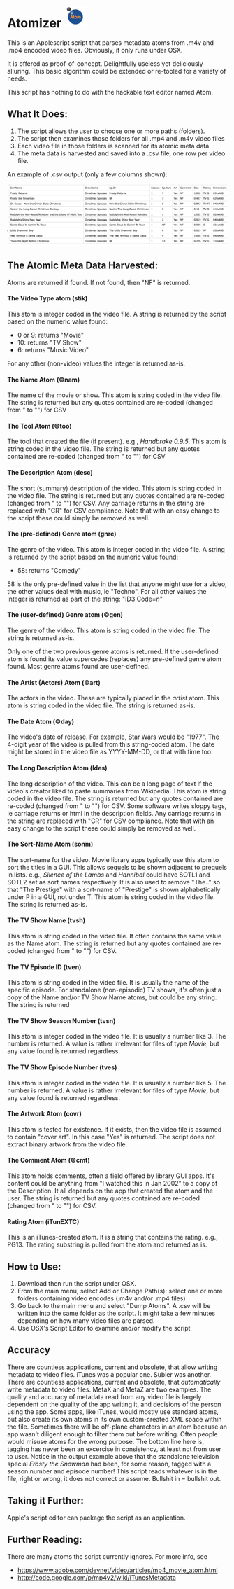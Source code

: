 # Atomizer ![logo](Icon-small.png)

This is an Applescript script that parses metadata atoms from .m4v and .mp4 encoded video files.
Obviously, it only runs under OSX.

It is offered as proof-of-concept. Delightfully useless yet deliciously alluring. This basic algorithm could be extended or re-tooled for a variety of needs.

This script has nothing to do with the hackable text editor named Atom.

## What It Does:

1. The script allows the user to choose one or more paths (folders).
2. The script then examines those folders for all .mp4 and .m4v video files
3. Each video file in those folders is scanned for its atomic meta data
4. The meta data is harvested and saved into a .csv file, one row per video file.

An example of .csv output (only a few columns shown):

![output](output.png)

## The Atomic Meta Data Harvested:
Atoms are returned if found. If not found, then "NF" is returned.

#### The Video Type atom (stik)
This atom is integer coded in the video file. A string is returned by the script based on the numeric value found:
- 0 or 9: returns "Movie"
- 10: returns "TV Show"
- 6: returns "Music Video"

For any other (non-video) values the integer is returned as-is.

#### The Name Atom (©nam)
The name of the movie or show. This atom is string coded in the video file. The string is returned but any quotes contained are re-coded (changed from " to "") for CSV

#### The Tool Atom (©too)
The tool that created the file (if present). e.g., *Handbrake 0.9.5*. This atom is string coded in the video file. The string is returned but any quotes contained are re-coded (changed from " to "") for CSV

#### The Description Atom (desc)
The short (summary) description of the video. This atom is string coded in the video file. The string is returned but any quotes contained are re-coded (changed from " to "") for CSV. Any carriage returns in the string are replaced with "CR" for CSV compliance. Note that with an easy change to the script these could simply be removed as well.

#### The (pre-defined) Genre atom (gnre)
The genre of the video. This atom is integer coded in the video file. A string is returned by the script based on the numeric value found:
- 58: returns "Comedy"

58 is the only pre-defined value in the list that anyone might use for a video, the other values deal with music, ie "Techno". For all other values the integer is returned as part of the string: "ID3 Code=*n*"

#### The (user-defined) Genre atom (©gen)
The genre of the video. This atom is string coded in the video file. The string is returned as-is.

Only one of the two previous genre atoms is returned. If the user-defined atom is found its value supercedes (replaces) any pre-defined genre atom found. Most genre atoms found are user-defined.

#### The Artist (Actors) Atom (©art)
The actors in the video. These are typically placed in the *artist* atom. This atom is string coded in the video file. The string is returned as-is.

#### The Date Atom (©day)
The video's date of release. For example, Star Wars would be "1977". The 4-digit year of the video is pulled from this string-coded atom. The date might be stored in the video file as YYYY-MM-DD, or that with time too.

#### The Long Description Atom (ldes)
The long description of the video. This can be a long page of text if the video's creator liked to paste summaries from Wikipedia. This atom is string coded in the video file. The string is returned but any quotes contained are re-coded (changed from " to "") for CSV. Some software writes sloppy tags, ie carriage returns or html in the description fields. Any carriage returns in the string are replaced with "CR" for CSV compliance. Note that with an easy change to the script these could simply be removed as well.

#### The Sort-Name Atom (sonm)
The sort-name for the video. Movie library apps typically use this atom to sort the titles in a GUI. This allows sequels to be shown adjacent to prequels in lists. e.g., *Silence of the Lambs* and *Hannibal* could have SOTL1 and SOTL2 set as sort names respectively. It is also used to remove "The.." so that "The Prestige" with a sort-name of "Prestige" is shown alphabetically under P in a GUI, not under T. This atom is string coded in the video file. The string is returned as-is.

#### The TV Show Name (tvsh)
This atom is string coded in the video file. It often contains the same value as the Name atom. The string is returned but any quotes contained are re-coded (changed from " to "") for CSV.

#### The TV Episode ID (tven)
This atom is string coded in the video file. It is usually the name of the specific episode. For standalone (non-episodic) TV shows, it's often just a copy of the Name and/or TV Show Name atoms, but could be any string. The string is returned

#### The TV Show Season Number (tvsn)
This atom is integer coded in the video file. It is usually a number like 3. The number is returned. A value is rather irrelevant for files of type *Movie*, but any value found is returned regardless.

#### The TV Show Episode Number (tves)
This atom is integer coded in the video file. It is usually a number like 5. The number is returned. A value is rather irrelevant for files of type *Movie*, but any value found is returned regardless.

#### The Artwork Atom (covr)
This atom is tested for existence. If it exists, then the video file is assumed to contain "cover art". In this case "Yes" is returned. The script does not extract binary artwork from the video file.

#### The Comment Atom (©cmt)
This atom holds comments, often a field offered by library GUI apps. It's content could be anything from "I watched this in Jan 2002" to a copy of the Description. It all depends on the app that created the atom and the user.
The string is returned but any quotes contained are re-coded (changed from " to "") for CSV. 

#### Rating Atom (iTunEXTC)
This is an iTunes-created atom. It is a string that contains the rating. e.g., PG13. The rating substring is pulled from the atom and returned as is.

## How to Use:
1. Download then run the script under OSX.
2. From the main menu, select Add or Change Path(s): select one or more folders containing video encodes (.m4v and/or .mp4 files)
3. Go back to the main menu and select "Dump Atoms". A .csv will be written into the same folder as the script. It might take a few minutes depending on how many video files are parsed.
4. Use OSX's Script Editor to examine and/or modify the script

## Accuracy
There are countless applications, current and obsolete, that allow writing metadata to video files. iTunes was a popular one. Subler was another. There are countless applications, current and obsolete, that *automatically* write metadata to video files. MetaX and MetaZ are two examples. The quality and accuracy of metadata read from any video file is largely dependent on the quality of the app writing it, and decisions of the person using the app. Some apps, like iTunes, would mostly use standard atoms, but also create its own atoms in its own custom-created XML space within the file. Sometimes there will be off-plane characters in an atom because an app wasn't diligent enough to filter them out before writing. Often people would misuse atoms for the wrong purpose. The bottom line here is, tagging has never been an excercise in consistency, at least not from user to user. Notice in the output example above that the standalone television special *Frosty the Snowman* had been, for some reason, tagged with a season number and episode number! This script reads whatever is in the file, right or wrong, it does not correct or assume. Bullshit in = bullshit out.

## Taking it Further:
Apple's script editor can package the script as an application.

## Further Reading:
There are many atoms the script currently ignores. For more info, see 
- https://www.adobe.com/devnet/video/articles/mp4_movie_atom.html
- http://code.google.com/p/mp4v2/wiki/iTunesMetadata
